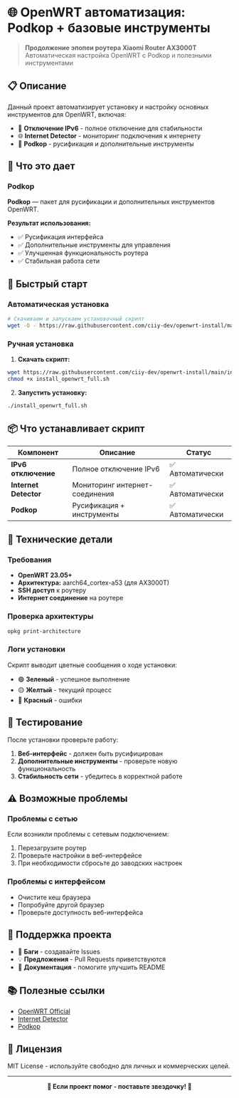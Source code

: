# 🌐 OpenWRT автоматизация: Podkop + базовые инструменты

> **Продолжение эпопеи роутера Xiaomi Router AX3000T**  
> Автоматическая настройка OpenWRT с Podkop и полезными инструментами

## 📋 Описание

Данный проект автоматизирует установку и настройку основных инструментов для OpenWRT, включая:

- 🚫 **Отключение IPv6** - полное отключение для стабильности
- 🌐 **Internet Detector** - мониторинг подключения к интернету  
- 🔧 **Podkop** - русификация и дополнительные инструменты

## 🎯 Что это дает

### Podkop
**Podkop** — пакет для русификации и дополнительных инструментов OpenWRT.

**Результат использования:**
- ✅ Русификация интерфейса
- ✅ Дополнительные инструменты для управления
- ✅ Улучшенная функциональность роутера
- ✅ Стабильная работа сети

## 🚀 Быстрый старт

### Автоматическая установка

```bash
# Скачиваем и запускаем установочный скрипт
wget -O - https://raw.githubusercontent.com/ciiy-dev/openwrt-install/main/install_openwrt_full.sh | sh
```

### Ручная установка

1. **Скачать скрипт:**
```bash
wget https://raw.githubusercontent.com/ciiy-dev/openwrt-install/main/install_openwrt_full.sh
chmod +x install_openwrt_full.sh
```

2. **Запустить установку:**
```bash
./install_openwrt_full.sh
```

## 📦 Что устанавливает скрипт

| Компонент | Описание | Статус |
|-----------|----------|--------|
| **IPv6 отключение** | Полное отключение IPv6 | ✅ Автоматически |
| **Internet Detector** | Мониторинг интернет-соединения | ✅ Автоматически |
| **Podkop** | Русификация + инструменты | ✅ Автоматически |

## 🔧 Технические детали

### Требования
- **OpenWRT 23.05+** 
- **Архитектура:** aarch64_cortex-a53 (для AX3000T)
- **SSH доступ** к роутеру
- **Интернет соединение** на роутере

### Проверка архитектуры
```bash
opkg print-architecture
```

### Логи установки
Скрипт выводит цветные сообщения о ходе установки:
- 🟢 **Зеленый** - успешное выполнение
- 🟡 **Желтый** - текущий процесс  
- 🔴 **Красный** - ошибки

## 🧪 Тестирование

После установки проверьте работу:

1. **Веб-интерфейс** - должен быть русифицирован
2. **Дополнительные инструменты** - проверьте новую функциональность
3. **Стабильность сети** - убедитесь в корректной работе

## ⚠️ Возможные проблемы

### Проблемы с сетью
Если возникли проблемы с сетевым подключением:

1. Перезагрузите роутер
2. Проверьте настройки в веб-интерфейсе
3. При необходимости сбросьте до заводских настроек

### Проблемы с интерфейсом
- Очистите кеш браузера
- Попробуйте другой браузер
- Проверьте доступность веб-интерфейса

## 🤝 Поддержка проекта

- 🐛 **Баги** - создавайте Issues
- 💡 **Предложения** - Pull Requests приветствуются  
- 📖 **Документация** - помогите улучшить README

## 📚 Полезные ссылки

- [OpenWRT Official](https://openwrt.org/)
- [Internet Detector]((https://github.com/gSpotx2f/luci-app-internet-detector))
- [Podkop]([https://github.com/gSpotx2f/packages-openwrt](https://github.com/itdoginfo/podkop))

## 📄 Лицензия

MIT License - используйте свободно для личных и коммерческих целей.

---

<div align="center">
  <strong>🌟 Если проект помог - поставьте звездочку! 🌟</strong>
</div>
